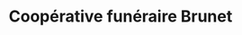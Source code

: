 ---
title: "Coopérative funéraire Brunet"
url: /mont-laurier/cooperative-funeraire-brunet/
shop: Bestattungen
---